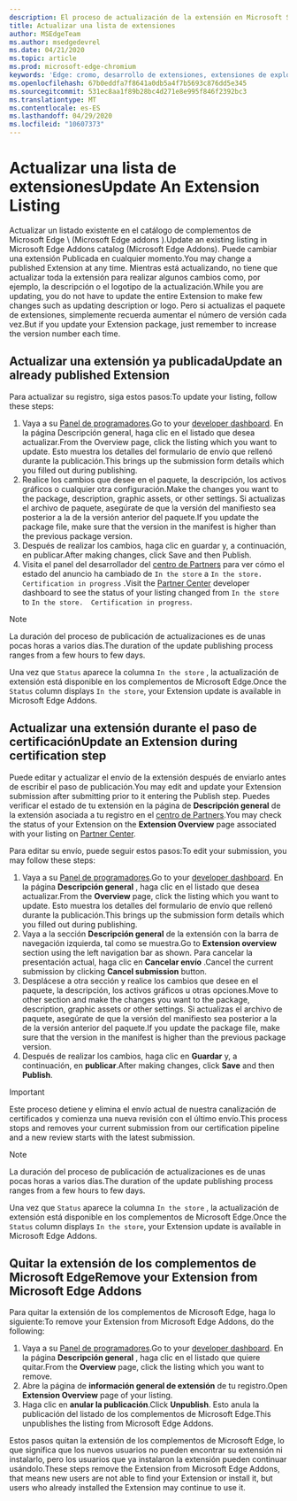 ```yaml
---
description: El proceso de actualización de la extensión en Microsoft Store.
title: Actualizar una lista de extensiones
author: MSEdgeTeam
ms.author: msedgedevrel
ms.date: 04/21/2020
ms.topic: article
ms.prod: microsoft-edge-chromium
keywords: 'Edge: cromo, desarrollo de extensiones, extensiones de explorador, complementos, centro de Partners, desarrollador'
ms.openlocfilehash: 67b0eddfa7f8641a0db5a4f7b5693c876dd5e345
ms.sourcegitcommit: 531ec8aa1f89b28bc4d271e8e995f846f2392bc3
ms.translationtype: MT
ms.contentlocale: es-ES
ms.lasthandoff: 04/29/2020
ms.locfileid: "10607373"
---
```

# <span data-ttu-id="dbd10-104">Actualizar una lista de extensiones</span><span class="sxs-lookup"><span data-stu-id="dbd10-104">Update An Extension Listing</span></span>  

<span data-ttu-id="dbd10-105">Actualizar un listado existente en el catálogo de complementos de Microsoft Edge \ (Microsoft Edge addons \).</span><span class="sxs-lookup"><span data-stu-id="dbd10-105">Update an existing listing in Microsoft Edge Addons catalog \(Microsoft Edge Addons\).</span></span>  <span data-ttu-id="dbd10-106">Puede cambiar una extensión Publicada en cualquier momento.</span><span class="sxs-lookup"><span data-stu-id="dbd10-106">You may change a published Extension at any time.</span></span>  <span data-ttu-id="dbd10-107">Mientras está actualizando, no tiene que actualizar toda la extensión para realizar algunos cambios como, por ejemplo, la descripción o el logotipo de la actualización.</span><span class="sxs-lookup"><span data-stu-id="dbd10-107">While you are updating, you do not have to update the entire Extension to make few changes such as updating description or logo.</span></span>  <span data-ttu-id="dbd10-108">Pero si actualizas el paquete de extensiones, simplemente recuerda aumentar el número de versión cada vez.</span><span class="sxs-lookup"><span data-stu-id="dbd10-108">But if you update your Extension package, just remember to increase the version number each time.</span></span>  

## <span data-ttu-id="dbd10-109">Actualizar una extensión ya publicada</span><span class="sxs-lookup"><span data-stu-id="dbd10-109">Update an already published Extension</span></span>  

<span data-ttu-id="dbd10-110">Para actualizar su registro, siga estos pasos:</span><span class="sxs-lookup"><span data-stu-id="dbd10-110">To update your listing, follow these steps:</span></span>  

1.  <span data-ttu-id="dbd10-111">Vaya a su [Panel de programadores][MicrosoftPartnerCenter].</span><span class="sxs-lookup"><span data-stu-id="dbd10-111">Go to your [developer dashboard][MicrosoftPartnerCenter].</span></span>  <span data-ttu-id="dbd10-112">En la página Descripción general, haga clic en el listado que desea actualizar.</span><span class="sxs-lookup"><span data-stu-id="dbd10-112">From the Overview page, click the listing which you want to update.</span></span>  <span data-ttu-id="dbd10-113">Esto muestra los detalles del formulario de envío que rellenó durante la publicación.</span><span class="sxs-lookup"><span data-stu-id="dbd10-113">This brings up the submission form details which you filled out during publishing.</span></span>  
1.  <span data-ttu-id="dbd10-114">Realice los cambios que desee en el paquete, la descripción, los activos gráficos o cualquier otra configuración.</span><span class="sxs-lookup"><span data-stu-id="dbd10-114">Make the changes you want to the package, description, graphic assets, or other settings.</span></span>  <span data-ttu-id="dbd10-115">Si actualizas el archivo de paquete, asegúrate de que la versión del manifiesto sea posterior a la de la versión anterior del paquete.</span><span class="sxs-lookup"><span data-stu-id="dbd10-115">If you update the package file, make sure that the version in the manifest is higher than the previous package version.</span></span>
1.  <span data-ttu-id="dbd10-116">Después de realizar los cambios, haga clic en guardar y, a continuación, en publicar.</span><span class="sxs-lookup"><span data-stu-id="dbd10-116">After making changes, click Save and then Publish.</span></span>
1.  <span data-ttu-id="dbd10-117">Visita el panel del desarrollador del [centro de Partners][MicrosoftPartnerCenter] para ver cómo el estado del anuncio ha cambiado de `In the store` a `In the store.  Certification in progress` .</span><span class="sxs-lookup"><span data-stu-id="dbd10-117">Visit the [Partner Center][MicrosoftPartnerCenter] developer dashboard to see the status of your listing changed from `In the store` to `In the store.  Certification in progress`.</span></span>  

> [!NOTE]
> <span data-ttu-id="dbd10-118">La duración del proceso de publicación de actualizaciones es de unas pocas horas a varios días.</span><span class="sxs-lookup"><span data-stu-id="dbd10-118">The duration of the update publishing process ranges from a few hours to few days.</span></span>  

<span data-ttu-id="dbd10-119">Una vez que `Status` aparece la columna `In the store` , la actualización de extensión está disponible en los complementos de Microsoft Edge.</span><span class="sxs-lookup"><span data-stu-id="dbd10-119">Once the `Status` column displays `In the store`, your Extension update is available in Microsoft Edge Addons.</span></span>  

## <span data-ttu-id="dbd10-120">Actualizar una extensión durante el paso de certificación</span><span class="sxs-lookup"><span data-stu-id="dbd10-120">Update an Extension during certification step</span></span>  

<span data-ttu-id="dbd10-121">Puede editar y actualizar el envío de la extensión después de enviarlo antes de escribir el paso de publicación.</span><span class="sxs-lookup"><span data-stu-id="dbd10-121">You may edit and update your Extension submission after submitting prior to it entering the Publish step.</span></span>  <span data-ttu-id="dbd10-122">Puedes verificar el estado de tu extensión en la página de **Descripción general** de la extensión asociada a tu registro en el [centro de Partners][MicrosoftPartnerCenter].</span><span class="sxs-lookup"><span data-stu-id="dbd10-122">You may check the status of your Extension on the **Extension Overview** page associated with your listing on [Partner Center][MicrosoftPartnerCenter].</span></span>  

<span data-ttu-id="dbd10-123">Para editar su envío, puede seguir estos pasos:</span><span class="sxs-lookup"><span data-stu-id="dbd10-123">To edit your submission, you may follow these steps:</span></span>  

1.  <span data-ttu-id="dbd10-124">Vaya a su [Panel de programadores][MicrosoftPartnerCenter].</span><span class="sxs-lookup"><span data-stu-id="dbd10-124">Go to your [developer dashboard][MicrosoftPartnerCenter].</span></span>  <span data-ttu-id="dbd10-125">En la página **Descripción general** , haga clic en el listado que desea actualizar.</span><span class="sxs-lookup"><span data-stu-id="dbd10-125">From the **Overview** page, click the listing which you want to update.</span></span>  <span data-ttu-id="dbd10-126">Esto muestra los detalles del formulario de envío que rellenó durante la publicación.</span><span class="sxs-lookup"><span data-stu-id="dbd10-126">This brings up the submission form details which you filled out during publishing.</span></span>  
1.  <span data-ttu-id="dbd10-127">Vaya a la sección **Descripción general** de la extensión con la barra de navegación izquierda, tal como se muestra.</span><span class="sxs-lookup"><span data-stu-id="dbd10-127">Go to **Extension overview** section using the left navigation bar as shown.</span></span>  <span data-ttu-id="dbd10-128">Para cancelar la presentación actual, haga clic en **Cancelar envío** .</span><span class="sxs-lookup"><span data-stu-id="dbd10-128">Cancel the current submission by clicking **Cancel submission** button.</span></span>  
1.  <span data-ttu-id="dbd10-129">Desplácese a otra sección y realice los cambios que desee en el paquete, la descripción, los activos gráficos u otras opciones.</span><span class="sxs-lookup"><span data-stu-id="dbd10-129">Move to other section and make the changes you want to the package, description, graphic assets or other settings.</span></span>  <span data-ttu-id="dbd10-130">Si actualizas el archivo de paquete, asegúrate de que la versión del manifiesto sea posterior a la de la versión anterior del paquete.</span><span class="sxs-lookup"><span data-stu-id="dbd10-130">If you update the package file, make sure that the version in the manifest is higher than the previous package version.</span></span>  
1.  <span data-ttu-id="dbd10-131">Después de realizar los cambios, haga clic en **Guardar** y, a continuación, en **publicar**.</span><span class="sxs-lookup"><span data-stu-id="dbd10-131">After making changes, click **Save** and then **Publish**.</span></span>  

> [!IMPORTANT]
> <span data-ttu-id="dbd10-132">Este proceso detiene y elimina el envío actual de nuestra canalización de certificados y comienza una nueva revisión con el último envío.</span><span class="sxs-lookup"><span data-stu-id="dbd10-132">This process stops and removes your current submission from our certification pipeline and a new review starts with the latest submission.</span></span>  

> [!NOTE]
> <span data-ttu-id="dbd10-133">La duración del proceso de publicación de actualizaciones es de unas pocas horas a varios días.</span><span class="sxs-lookup"><span data-stu-id="dbd10-133">The duration of the update publishing process ranges from a few hours to few days.</span></span>  

<span data-ttu-id="dbd10-134">Una vez que `Status` aparece la columna `In the store` , la actualización de extensión está disponible en los complementos de Microsoft Edge.</span><span class="sxs-lookup"><span data-stu-id="dbd10-134">Once the `Status` column displays `In the store`, your Extension update is available in Microsoft Edge Addons.</span></span>  

## <span data-ttu-id="dbd10-135">Quitar la extensión de los complementos de Microsoft Edge</span><span class="sxs-lookup"><span data-stu-id="dbd10-135">Remove your Extension from Microsoft Edge Addons</span></span>  

<span data-ttu-id="dbd10-136">Para quitar la extensión de los complementos de Microsoft Edge, haga lo siguiente:</span><span class="sxs-lookup"><span data-stu-id="dbd10-136">To remove your Extension from Microsoft Edge Addons, do the following:</span></span>  

1.  <span data-ttu-id="dbd10-137">Vaya a su [Panel de programadores][MicrosoftPartnerCenter].</span><span class="sxs-lookup"><span data-stu-id="dbd10-137">Go to your [developer dashboard][MicrosoftPartnerCenter].</span></span>  <span data-ttu-id="dbd10-138">En la página **Descripción general** , haga clic en el listado que quiere quitar.</span><span class="sxs-lookup"><span data-stu-id="dbd10-138">From the **Overview** page, click the listing which you want to remove.</span></span>  
1.  <span data-ttu-id="dbd10-139">Abre la página de **información general de extensión** de tu registro.</span><span class="sxs-lookup"><span data-stu-id="dbd10-139">Open **Extension Overview** page of your listing.</span></span>  
1.  <span data-ttu-id="dbd10-140">Haga clic en **anular la publicación**.</span><span class="sxs-lookup"><span data-stu-id="dbd10-140">Click **Unpublish**.</span></span>  <span data-ttu-id="dbd10-141">Esto anula la publicación del listado de los complementos de Microsoft Edge.</span><span class="sxs-lookup"><span data-stu-id="dbd10-141">This unpublishes the listing from Microsoft Edge Addons.</span></span>  

<span data-ttu-id="dbd10-142">Estos pasos quitan la extensión de los complementos de Microsoft Edge, lo que significa que los nuevos usuarios no pueden encontrar su extensión ni instalarlo, pero los usuarios que ya instalaron la extensión pueden continuar usándolo.</span><span class="sxs-lookup"><span data-stu-id="dbd10-142">These steps remove the Extension from Microsoft Edge Addons, that means new users are not able to find your Extension or install it, but users who already installed the Extension may continue to use it.</span></span>  

<!-- image links -->  

<!-- links -->  

[MicrosoftPartnerCenter]: https://partner.microsoft.com/dashboard/microsoftedge/public/login?ref=dd "Centro de socios"  
